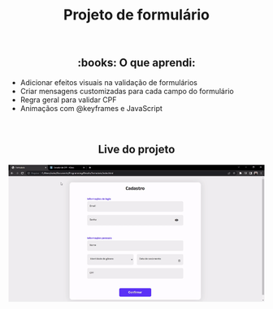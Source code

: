 <h1 align="center">Projeto de formulário</h1>
<br>
<div>
  <h2 align="center">:books: O que aprendi:</h2>
  <ul>
    <li>Adicionar efeitos visuais na validação de formulários</li>
    <li>Criar mensagens customizadas para cada campo do formulário</li>
    <li>Regra geral para validar CPF</li>
    <li>Animaçãos com @keyframes e JavaScript</li>
  </ul>
</div>
<br>
<div align="center">
  <h2>Live do projeto</h2>
  <img src="./assets/video/live.gif">
</div>
